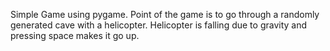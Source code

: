 Simple Game using pygame.
Point of the game is to go through a randomly generated cave with a helicopter. Helicopter is falling due to gravity and pressing space makes it go up.
